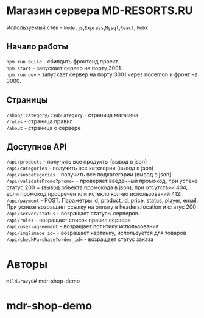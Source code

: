 # Магазин сервера MD-RESORTS.RU

Используемый стек - `Node.js`,`Express`,`Mysql`,`React`, `MobX`
## Начало работы

`npm run build` - сбилдить фронтенд проект.<br>
`npm start` - запускает сервер на порту 3001.<br>
`npm run dev` - запускает сервер на порту 3001 через nodemon и фронт на 3000.<br>

## Страницы 
`/shop/:category/:subCategory` - страница магазина<br>
`/rules` - страница правил<br>
`/about` - страница о сервере<br>

## Доступное API

`/api/products` - получить все продукты (вывод в json) <br>
`/api/categories` - получить все категории (вывод в json)<br>
`/api/subcategories` - получить все подкатегории (вывод в json)<br>
`/api/validatePromo?promo=` - проверяет введенный промокод, при успехе статус 200 + (вывод объекта промокода в json), при отсутствии 404, если промокод просречен или истекло кол-во использований 412.<br>
`/api/payment` - POST. Параметры id, product_id, price, status, player, email. При успехе возращает ссылку на оплату в headers.location и статус 200<br>
`/api/server/status` - возращает статусы серверов.<br>
`/api/rules` - возращает список правил сервера<br>
`/api/user-agreement` - возращает политику использования <br>
`/api/img?image_id=` - возращает картинку, используется для товаров<br>
`/api/checkPurchase?order_id=` - возращает статус заказа<br>



# Авторы
`MildGravy0`# mdr-shop-demo
# mdr-shop-demo

